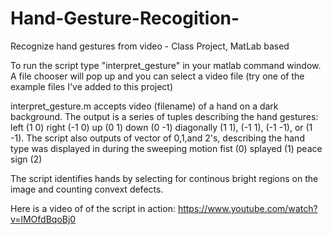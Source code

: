 # Hand-Gesture-Recogition-
Recognize hand gestures from video - Class Project, MatLab based

To run the script type "interpret_gesture" in your matlab command window. 
A file chooser will pop up and you can select a video file (try one of the example files I've added to this project)

interpret_gesture.m 
accepts video (filename) of a hand on a dark background.
The output is a series of tuples describing the hand gestures:
left (1 0)
right (-1 0)
up (0 1)
down (0 -1)
diagonally (1 1), (-1 1), (-1 -1), or (1 -1). 
The script also outputs of vector of 0,1,and 2's, describing the hand type was displayed in during the sweeping motion
fist (0)
splayed (1)
peace sign (2)

The script identifies hands by selecting for continous bright regions on the image and counting convext defects.

Here is a video of of the script in action:
https://www.youtube.com/watch?v=lMOfdBqoBj0
